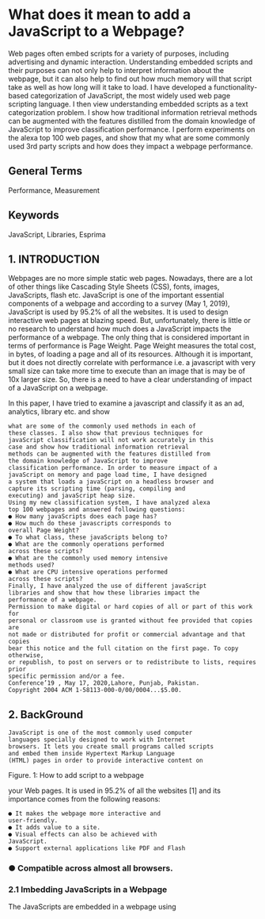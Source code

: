 # What does it mean to add a JavaScript to a Webpage?

Web pages often embed scripts for a variety of purposes,
including advertising and dynamic interaction.
Understanding embedded scripts and their purposes can not
only help to interpret information about the webpage, but it
can also help to find out how much memory will that script
take as well as how long will it take to load. I have
developed a functionality-based categorization of
JavaScript, the most widely used web page scripting
language. I then view understanding embedded scripts as a
text categorization problem. I show how traditional
information retrieval methods can be augmented with the
features distilled from the domain knowledge of JavaScript
to improve classification performance. I perform
experiments on the alexa top 100 web pages, and show that
my what are some commonly used 3rd party scripts and
how does they impact a webpage performance.

## General Terms

Performance, Measurement

## Keywords

JavaScript, Libraries, Esprima

## 1. INTRODUCTION

Webpages are no more simple static web pages. Nowadays,
there are a lot of other things like Cascading Style Sheets
(CSS), fonts, images, JavaScripts, flash etc. JavaScript is
one of the important essential components of a webpage
and according to a survey (May 1, 2019), JavaScript is used
by 95.2% of all the websites. It is used to design interactive
web pages at blazing speed. But, unfortunately, there is
little or no research to understand how much does a
JavaScript impacts the performance of a webpage. The only
thing that is considered important in terms of performance
is Page Weight. Page Weight measures the total cost, in
bytes, of loading a page and all of its resources. Although it
is important, but it does not directly correlate with
performance i.e. a javascript with very small size can take
more time to execute than an image that is may be of 10x
larger size. So, there is a need to have a clear understanding
of impact of a JavaScript on a webpage.

In this paper, I have tried to examine a javascript
and classify it as an ad, analytics, library etc. and show

```
what are some of the commonly used methods in each of
these classes. I also show that previous techniques for
javaScript classification will not work accurately in this
case and show how traditional information retrieval
methods can be augmented with the features distilled from
the domain knowledge of JavaScript to improve
classification performance. In order to measure impact of a
javaScript on memory and page load time, I have designed
a system that loads a javaScript on a headless browser and
capture its scripting time (parsing, compiling and
executing) and javaScript heap size.
Using my new classification system, I have analyzed alexa
top 100 webpages and answered following questions:
● How many javaScripts does each page has?
● How much do these javascripts corresponds to
overall Page Weight?
● To what class, these javaScripts belong to?
● What are the commonly operations performed
across these scripts?
● What are the commonly used memory intensive
methods used?
● What are CPU intensive operations performed
across these scripts?
Finally, I have analyzed the use of different javaScript
libraries and show that how these libraries impact the
performance of a webpage.
Permission to make digital or hard copies of all or part of this work for
personal or classroom use is granted without fee provided that copies are
not made or distributed for profit or commercial advantage and that copies
bear this notice and the full citation on the first page. To copy otherwise,
or republish, to post on servers or to redistribute to lists, requires prior
specific permission and/or a fee.
Conference’19 ​, May 17, 2020,Lahore, Punjab, Pakistan.
Copyright 2004 ACM 1-58113-000-0/00/0004...$5.00.
```
## 2. BackGround

```
JavaScript is one of the most commonly used computer
languages specially designed to work with Internet
browsers. It lets you create small programs called scripts
and embed them inside Hypertext Markup Language
(HTML) pages in order to provide interactive content on
```

Figure. 1: How to add script to a webpage

your Web pages. It is used in 95.2% of all the websites [1]
and its importance comes from the following reasons:

```
● It makes the webpage more interactive and
user-friendly.
● It adds value to a site.
● Visual effects can also be achieved with
JavaScript.
● Support external applications like PDF and Flash
```
### ● Compatible across almost all browsers.

### 2.1 Imbedding JavaScripts in a Webpage

The JavaScripts are embedded in a webpage using <script>
element. This element can be used to embed the JavaScript

directly into the web page (also known as inline), or to
specify an external file that contains the JavaScript [9]. The

figure 1 shows these two methods.
There are several other methods that are used using script

element like one can specify async. Async will allow the
browser to load, compile and execute script

asynchronously, but still if script is very large to parse or
takes too long to execute, the browser will wait for it

execute before actually triggering onload event.

### 2.2 Chrome V8 Engine

Chrome uses V8 engine to handle javascripts. The figure
below shows how V8 compile/execute scripts. Code is
initially compiled by a baseline compiler, which can
generate non-optimized machine code quickly. The
compiled code is analyzed during runtime and optionally
re-compiled dynamically with a more advanced optimizing
compiler for peak performance [6]. The figure 2 shows how
chrome V8 engines actually works.

### 2.3 Low-End Phones

The exceptional growth of the mobile phone market has
expanded to developing and under-developed countries.
But, in these countries, people usually use low-end phones
i.e. phones that have less memory or less computational
resources or both. The problem will these low-end phones
is that they can not give performance comparable to
high-end phones. For instance, a javascript heavy web page
may load faster on a high-end phone, but one a low-end
phone, it may take more than 1 minute to load or the phone
may crash if it runs out of memory. So, while designing a
webpage, it is important to consider these phones as well
otherwise a large number of mobile phone users will not be
use that page.

```
As seen above, javascript compilation/execution in a
popular browser, Chrome consists of a long process that
includes parsing, byte code generation, unoptimized code
generation and finally optimized code generation that may
take a lot of CPU resources to complete as well a lot of
memory to store code. So, before adding a script to a
webpage, one must carefully analyze its memory and cpu
consumption.
```
### 2.4 JavaScript Libraries

```
Different kinds of third party scripts are added to a
webpage and one of them are JavaScript Libraries. These
are libraries of pre-written JavaScript which allows for
easier development of JavaScript-based applications. Most
of the websites now uses some kind of JavaScript libraries
like jQuery, React, Angular, Modernizr etc. that makes the
life of a web developer a lot more easier. But, adding these
libraries to a webpage has a cost and one must understand
before deciding over the use of JavaScript library.
```
### 3. JavaScript Classification

```
There are a lot of javaScripts in a webpage. As shown in
figure 3, the ,median number of external javaScripts in a
web page is 15. These javascripts are provides different
functionalities and may have nothing to do with each other.
So, it is important to categorize these javaScripts into
different classes because it will help the website owner to
know what are different scripts in his/her webpage and
he/she can then decide which javascript to remove and
which he/she can optimize. For instance, one can remove a
javascript library/ optimize it, but can not change the ads
script. One other reason is that javascripts do not have
much part in Page Weight as shown in figure 4 that 80% of
javascripts in alexa top 100 web pages have less than
0.1MB while average size of a complete web page is
20-30MB. Previous studies have also shown that
javascripts play an important role in overall load time and
memory footprint [2]. So, it is important to understand how
these scripts impact performance.
```
```
Figure 3: Distribution of JavaScripts in Alexa top 100
webpages
```

```
Figure. 2: JavaScript Parsing and Compiling in
```
### Chrome V8 Engine

### 3.1 First Party Vs Third Party Scripts

Classifying javascripts as first party (same-domain) and
third party (other) is essential. The figure 3 below shows
this classification over alexa top 100 webpages. We can see
that median number of third party scripts is only 3 while
third party scripts is 12 (that is too much). One thing to
note that is it only shows scripts downloaded till onload
event because our assumption is a page is completely
loaded at onload event and resources loaded after that does
not affect the performance for a user.

### 3.2 Different Classes of JavaScript:

As seen above, classifying scripts as third party and first
party is not enough, we still have ~13 scripts in third party.

So, further dividing these scripts is important. There are
various ways to classify these scripts e.g. by their weights,
by domain name, by importance etc. But, we want to have
classes so that website owner can have choice to make. In
above cases, he/she will not be able to make a clear choice
that which script he/she can remove etc. So, classifying
scripts with their application/usage point of view will make
more sense. Table# 1 shows the classes we divided these
third party scripts into and figure 5 shows the distribution
of these scripts in alexa top 100 webpages. Although we
were unable to classify a large number of scripts, but still
we can see there were 20% ads scripts that are out of
website

owner’s control while 10% tag-manager scripts that tends
to download many other resources and should be
controlled.

### 3.3 Tokenization

```
In order to analyze a script to understand what are the
different methods it is using, what are the other resources it
downloads, how much does it interact with DOM and
browser window etc. it is important to parse its code. The
easiest thing is code tokenization. Tokenization is the
process of demarcating and possibly classifying sections of
a string of input characters. As far as we know, there is
little research work in this field and those who have done
that due to various reasons like finding vulnerabilities,
malicious scripts etc. have done string tokenization. But,
we argue that string tokenization is good for lexical
analysis of text, it is not a technique to analyze a code due
to following reasons:
● It can not make use of syntax of code.
● Information can be interpreted wrong and can
mean a lot.
● It does not tell anything about other resources
script downloads.
● It does not tells anything about memory.
● It can not tell us about script
parsing/compiling/executing time.
● Can not differentiate between code and comment.
Let’s take an example. Figure 6 shows the code snippet that
we want to tokenize. If we use naive approach, it will see a
lot of links and will classify them as downloaded resources.
Similarly, string in second array will be classified as
different operations performed. While, if we use syntactical
analysis that tells us both these are variables containing
strings, we will successfully classify that code snippet.
Due to the limitations above, we decided to use
tokenization augmented with the features distilled from the
domain knowledge of JavaScript for code classification.
The next section describes our approach in more detail.
```

Figure 4. CDF of javaScript file sizes in alexa top 100
pages

### 3.4 JavaScript Classifier

In order to analyze a JavaScript, we have designed a
two-step analysis of Script. In the first step, we use a static
code analysis and in second step, we run it on a headless
browser.

In order to do static code analysis, we decided to use a tool
known as Esprima [11], that provides a nice structured tree
of JavaScript code that helps us to do analysis in more
intelligent way. Consider the example code given in figure
7 and its tree.

We can see that we have two lines of code, the first one is a
Variable declaration and the second one is an Expression
statement that is a function call. Note that esprima provides
that tree with complete information.

We can easily get what are different methods used, how
many global variables do we have, how many function
declarations we have and then, we can classify these
methods to our predefined set of classes. We decided to
have hierarchical categorization of different JavaScript
methods and table# 2 shows our main classes.

Furthermore, to find out how much time does a script takes
to load, how many new nodes it inserts to DOM, how much
time does it take for loading/parsing/compiling/executing
and how many resources it actually downloads, we run that
script in a headless browser and load that particular script
using a <script> tag in head of HTML and collects the
above mentioned information.

Although this will only provide us a lower bound as we are
only loading the script, there is no interaction with script, it

```
Figure 5. Distribution of 3rd Party JavaScripts across alexa
top 100 webpages
```
```
stills provides much information that can be used to
understand the true cost of a JavaScript.
```
### 4. Evaluation

```
In order to evaluate our JavaScript classifier, we used alexa
top 100 webpages. The next section describes our setup in
more detail.
```
### 4.1 Setup

```
First of all, we downloaded alexa top 100 webpages and
saved all the scripts these pages requested until onload of
webpage and then run the first classifier. For, the second
part of our classifier, we run it on headless desktop chrome
browser. Although we had to run it on a low-end phone, but
in order to remove all variables and to see what is the cost
of a script in a webpage with no bottleneck is important as
well. In future, it can be run on a low-end phone as well to
see to how that script affects the performance of a low-end
phone user.
```
### 4.2 Discussion

```
First of all, let’s see how the use of different methods vary
across different classes of scripts so that we can better
understand that what type of scripts are memory heavy and
what type of scripts are cpu-heavy. Figure 8 shows average
number of resources downloaded by each script class. We
can see that social widgets like twitter or facebook scripts
downloads more resources than library or ads sites, so these
sites can be more network heavy and can be disabled if we
have network bottleneck.
Similarly, figure 9 shows how many global variables and
functions each script class on average has. Global variables
are important as they tend to increase to scripting time as
described in Google I/O talk [11]. Similarly, number of
functions also tells us how long that script will take to parse
```

Figure 6: JavaScript code to tokenize

Figure 7: (a) shows code snippet and (b) Esprima Tree of
above code snippet

and according to Google I/O talk, more number of
functions will take more memory in V8 compilation.

The figure 10 shows usage of different methods of Browser
BOM and DOM across scripts. BOM means Browser
Object Model and it represents methods related to browser
like current time, browser version/name, browser history
etc. Similarly, DOM (Document Object Model) represents
methods used to change DOM either
insertion/deletion/update. We observed that library scripts
uses more DOM methods while content and social scripts
are more interested in Browser methods.

```
Figure 8: Average number of resources downloaded across
different JavaScript Classes
```
```
Figure 9: Average number of functions and Global
Variables declared in different JavaScript Classes
The figure 11 shows usage of different methods across
scripts. We observed that library and social scripts tends to
send more POST requests than other scripts while content
and social scripts uses File_API to access users’ storage.
Similarly, in figure 12 we observe social, library and
sameOrigin scripts do more styling than other scripts.
Takeaway:
Since we have observed the usage of different methods
across different scripts, we can optimize our site according
to the need. For instance, we can disable memory heavy
scripts if user’s device has low RAN or we can disable
network heavy scripts if user is in 2G.
```
### 4.3 JavaScript Libraries

```
In order to further evaluate our second part of classifier, we
used different JavaScript Libraries for evaluation because it
was not feasible to test all the scripts on our system due to
time constraint. So, we first see the trend of different
JavaScript Libraries across alexa top ~870 webpages and
then we pick top 4 libraries and give a detailed comparison
```

Figure 10: Usage of different methods of Browser BOM
and DOM across scripts.

Figure 11. Usage of different methods across scripts

on Google Nexus 5 that has 2GB of RAM and Quad Core
processor.

Figure 13 shows the distribution of different JavaScript
Libraries usage across alexa top ~870 webpages. We
observed that ~50% of the sites used jQuery and then
comes React and Modernizr.

Similarly, figures 14 (a and b) shows js Heap size and
scripting time of different operations performed on these
libraries. Note that VanillaJS means pure JavaScript with
no library and we observe that if we are not doing any
complex operations on DOM, we do not really need a
library. We can save a lot of memory and time using
VanillaJS.

### 5. Related Work

Although javaScripts is the core component of World Wide
Web, but classification of javaScript to understand it is not
a very common problem. A little work or no work has been
done in this regard. In almost all the research done,
JavaScript Code analysis is done using tokenization [4] and
[5]. But, none of them had to find all methods used and so,
tokenization can work in that case. Moreover, they do not
need memory footprint/ scripting time.

```
Figure 12. Usage of video, stylesheet and image methods
across scripts
```
```
Figure 13: Distribution of JavaScript Libraries across alexa
top ~870 webpages
Another paper that does classification of JavaScript using
tokenization and then apply some Program Analysis
technique to classify javascript is [3]. They did classify in
more than ten classes like in our case, but they did program
analysis on variables and functions name so that they can
better understand the code. But, the major limitation of that
approach is not all people follow naming conventions
during coding and Moreover, if you can exactly figure out
the methods using syntactical analysis like we did, there is
no point of doing program analysis on identifiers.
Chrome V8 Ignition
Chrome V8 as described above first produces an
unoptimized bitcode at compile time and then, recompile it
to produce optimized code. For low-end devices with RAM
less than 512MB, they did design Ignition that executes
code with less memory overhead and paving the way for a
simpler script execution pipeline. According to their
experimentation, they reduced 5% memory of V8 using
```

Figure : 14 (a) Scripting Time across Different JavaScript
Libraries

Figure: 14 (b) JavaScript Heap across different Libraries

Ignition [7]. Although that is good, but it comes at the cost
of execution time. Moreover, they enabled it for devices

with memory less than or equal to 512MB that does not
incorporate all low-end phones. A phone with low-memory
will likely to have less CPU resources and will eventually
take longer to open website and degrade performance. So,
although that is a good step, ignition can itself not boost the
performance of a Script and so, developer must understand
the cost of a javaScript before adding it to the webpage.

### 6. Future Work and Conclusion

```
The limitations of our work includes that it performs
analysis of JavaScript by just loading it. We have observed
that if we use some functions/methods of a Script after
loading it, its memory footprint increases i.e. this effect can
be seen in above javascript libraries analysis. Moreover, we
did our analysis on alexa top 100 web pages and these are
mostly websites of top tech/news companies. So, analysis
of lower ranked webpages may reveal some other insights.
We have designed a complete system to perform analysis
on a JavaScript, both static and dynamic and we did an
experimental study to analyze scripts in alexa top 100
webpages. We observed that there are different classes of
JavaScripts and each of these class is different based on the
methods used, number of resources downloaded. Some
scripts are memory heavy, while others are cpu heavy or
network heavy. So, one can design a real-time transcoding
service that performs JavaScripts transformations based on
the device internet, type and current memory status. We
believe that our work has opened a whole new research
area where there is still a lot to things to learn.
```
### 7. REFERENCES

```
[1] WeTechs, 2019. Usage of JavaScript for websites.
https://w3techs.com/technologies/details/cp-javascript/
all/all​.
[2] Xiao Sophia Wang, Aruna Balasubramanian,
Demystifying Page Load Performance with WProf
[3] Wei Lu and Min-Yen Kan. Supervised Categorization
of JavaScript using Program Analysis Features
[4] Pavel Laskov, Nedim Šrndic, Static Detection of
Malicious JavaScript-Bearing PDF Documents
```

[5] Peter Likarish, Eunjin (EJ) Jung, Obfuscated Malicious
Javascript Detection using Classification Techniques

[6] Firing up the Ignition interpreter
https://v8.dev/blog/ignition-interpreter

[7] JavaScript V8 Engine Explained,
https://hackernoon.com/javascript-v8-engine-explained
-3f940148d4ef

```
[8] Nic Jansma, 2018, When Third Parties Stop Being
Polite... and Start Getting Real
[9] Importance Of JavaScript
https://gotechark.com/blog/importance-javascript/
[10]Techtopia, Embedding JavaScript into Web pages
[11]Esprima, http://esprima.org
```
## 9. Appendix

#### Class Description

#### Ads

#### These scripts are part of advertising networks, either serving or

#### measuring.

#### Analytics These scripts measure or track users and their actions.

#### Social These scripts enable social features.

#### Video These scripts enable video player and streaming functionality.

#### Utilities These scripts are developer utilities (API clients, fraud detection, etc)

#### Hosting These scripts are from web hosting platforms.

#### Library These are mostly open source libraries (e.g. jQuery).

#### Tag-manager These scripts tend to load lots of other scripts and initiate many tasks.

#### Other These scripts are those we are unable to classify

Table 1: Different JavaScript classes for 3rd Party JavaScript Classification

```
Class Description
```
```
BrowserBOM Methods related to browser like location, history, navigation etc.
DOM Methods related to DOM like getElement, appendChild, etc.
```
```
File_API Methods used to access file storage for storing/accessing file in user's device
```
```
ImageData Methods related to image downloading/formatting
```
```
IndexedDB Methods used to access database like MongoDB
Window Methods related to current window like address etc.
```
```
Video Methods used to play video
```
```
StyleSheet Methods used to styling (CSS)
```
```
PerformanceTiming Methods used to access timing like loadtime/ event listeners/ timeouts
LoadingResource Methods used to download other resources like stylesheets, images etc.
```
```
XML_HTPP_REQUE
ST Methods used for sending POST requests
```
Table 2: Different classes for methods used in JavaScripts


